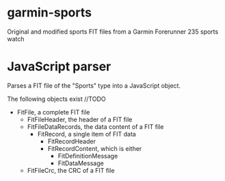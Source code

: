 # garmin-sports
Original and modified sports FIT files from a Garmin Forerunner 235 sports watch

# JavaScript parser
Parses a FIT file of the "Sports" type into a JavaScript object.

The following objects exist //TODO
* FitFile, a complete FIT file
  * FitFileHeader, the header of a FIT file
  * FitFileDataRecords, the data content of a FIT file
    * FitRecord, a single item of FIT data
      * FitRecordHeader
      * FitRecordContent, which is either
        * FitDefinitionMessage
        * FitDataMessage
  * FitFileCrc, the CRC of a FIT file
